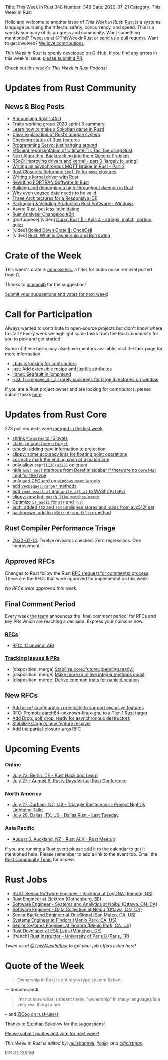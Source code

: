 Title: This Week in Rust 348
Number: 348
Date: 2020-07-21
Category: This Week in Rust

Hello and welcome to another issue of *This Week in Rust*!
[Rust](http://rust-lang.org) is a systems language pursuing the trifecta: safety, concurrency, and speed.
This is a weekly summary of its progress and community.
Want something mentioned? Tweet us at [@ThisWeekInRust](https://twitter.com/ThisWeekInRust) or [send us a pull request](https://github.com/cmr/this-week-in-rust).
Want to get involved? [We love contributions](https://github.com/rust-lang/rust/blob/master/CONTRIBUTING.md).

*This Week in Rust* is openly developed [on GitHub](https://github.com/cmr/this-week-in-rust).
If you find any errors in this week's issue, [please submit a PR](https://github.com/cmr/this-week-in-rust/pulls).

Check out [this week's *This Week in Rust Podcast*](https://rustacean-station.org/episode/022-twir-347/)

# Updates from Rust Community

## News & Blog Posts
* [Announcing Rust 1.45.0](https://blog.rust-lang.org/2020/07/16/Rust-1.45.0.html)
* [Traits working group 2020 sprint 3 summary](https://blog.rust-lang.org/inside-rust/2020/07/17/traits-sprint-3.html)
* [Learn how to make a Sokoban game in Rust!](https://sokoban.iolivia.me/c01-00-intro.html)
* [Clear explanation of Rust’s module system](http://www.sheshbabu.com/posts/rust-module-system/)
* [Checking status of Rust features](https://notes.iveselov.info/programming/checking-status-of-rust-features)
* [Programming Servo: just hanging around](https://medium.com/programming-servo/programming-servo-just-hanging-around-d8f660c33df2?source=friends_link&sk=6efbf13743aec335bd11834c2df71783)
* [Efficient representation of Ultimate Tic Tac Toe using Rust](https://www.minimax.dev/docs/ultimate/efficient-representation/)
* [Next Algorithm: Backtracking into the n Queens Problem](https://rust.graystorm.com/2020/07/16/next-algorithm-backtracking-into-the-n-queens-problem/)
* [RSoC: improving drivers and kernel - part 3 (largely io_uring)](https://redox-os.org/news/io_uring-3/)
* [Writing an asynchronous MQTT Broker in Rust - Part 2](https://hassamuddin.com/blog/rust-mqtt/ping-pong/)
* [Rust Closures: Returning `impl Fn` for `move` closures](https://notes.iveselov.info/programming/rust-closures-combining-move-and-fn)
* [Writing a kernel driver with Rust](https://not-matthias.github.io/kernel-driver-with-rust/)
* [Rewriting FORTRAN Software In Rust](https://mckeogh.tech/post/shallow-water/)
* [Building and debugging a high-throughput daemon in Rust](https://brokenco.de/2020/07/15/high-throughput-in-rust.html)
* [Why even unused data needs to be valid](https://www.ralfj.de/blog/2020/07/15/unused-data.html)
* [Three Architectures for a Responsive IDE](https://rust-analyzer.github.io/blog/2020/07/20/three-architectures-for-responsive-ide.html)
* [Packaging & Vending Production Rust Software - Windows](https://ebbflow.io/blog/vending-win)
* [Async Rust, but less intimidating](https://dev.to/dotxlem/async-rust-but-less-intimidating-2c13)
* [Rust Analyzer Changelog #34](https://rust-analyzer.github.io/thisweek/2020/07/20/changelog-34.html)
* [portuguese] [video] [Curso Rust 🦀 - Aula 4 - strings, match, sorteio, quizz](https://www.twitch.tv/videos/681897847)
* [video] [Boiled Down Crate 🦀: OnceCell](https://www.youtube.com/watch?v=YBG8QTO8fNI&feature=youtu.be)
* [video] [Rust: What is Ownership and Borrowing](https://www.youtube.com/watch?v=79phqVpE7cU)

# Crate of the Week

This week's crate is [nnnoiseless](https://jneem.github.io/nnnoiseless), a filter for audio noise removal ported from C.

Thanks to [mmmmib](https://users.rust-lang.org/t/crate-of-the-week/2704/790) for the suggestion!

[Submit your suggestions and votes for next week][submit_crate]!

[submit_crate]: https://users.rust-lang.org/t/crate-of-the-week/2704

# Call for Participation

Always wanted to contribute to open-source projects but didn't know where to start?
Every week we highlight some tasks from the Rust community for you to pick and get started!

Some of these tasks may also have mentors available, visit the task page for more information.

* [zbus is looking for contributors](https://gitlab.freedesktop.org/zeenix/zbus/-/issues)
* [just: Add extensible recipe and justfile attributes](https://github.com/casey/just/issues/604)
* [libnet: Segfault in icmp send](https://github.com/libpnet/libpnet/issues/449)
* [rust: fs::remove_dir_all rarely succeeds for large directories on window](https://github.com/rust-lang/rust/issues/29497)


If you are a Rust project owner and are looking for contributors, please submit tasks [here][guidelines].

[guidelines]: https://users.rust-lang.org/t/twir-call-for-participation/4821

# Updates from Rust Core

273 pull requests were [merged in the last week][merged]

[merged]: https://github.com/search?q=is%3Apr+org%3Arust-lang+is%3Amerged+merged%3A2020-07-06..2020-07-13

* [shrink `ParamEnv` to 16 bytes](https://github.com/rust-lang/rust/pull/73978)
* [stabilize const `mem::forget`](https://github.com/rust-lang/rust/pull/73887)
* [typeck: adding type information to projection](https://github.com/rust-lang/rust/pull/73870)
* [clippy: some accuracy lints for floating point operations](https://github.com/rust-lang/rust-clippy/pull/5443)
* [correctly mark the ending span of a match arm](https://github.com/rust-lang/rust/pull/74125)
* [only allow `repr(i128/u128)` on enum](https://github.com/rust-lang/rust/pull/74109)
* [hide `&mut self` methods from Deref in sidebar if there are no `DerefMut` impl for the type](https://github.com/rust-lang/rust/pull/74107)
* [only add CFGuard on `windows-msvc` targets](https://github.com/rust-lang/rust/pull/74103)
* [add `VecDeque::range*` methods](https://github.com/rust-lang/rust/pull/74099)
* [add `read_exact_at` and `write_all_at` to WASI's `FileExt`](https://github.com/rust-lang/rust/pull/74076)
* [clippy: new lint: `match_like_matches_macro`](https://github.com/rust-lang/rust-clippy/pull/5769)
* [Optimize `is_ascii` for `str` and `[u8]`](https://github.com/rust-lang/rust/pull/74066)
* [arch: added `f32` and `f64` unaligned stores and loads from avx512f set](https://github.com/rust-lang/stdarch/pull/873)
* [hashbrown: add `HashSet::drain_filter` method](https://github.com/rust-lang/hashbrown/pull/179)

## Rust Compiler Performance Triage

* [2020-07-14](https://github.com/rust-lang/rustc-perf/blob/master/triage/2020-07-14.md). Twelve revisions checked. Zero regressions. One improvement.

## Approved RFCs

Changes to Rust follow the Rust [RFC (request for comments) process](https://github.com/rust-lang/rfcs#rust-rfcs). These
are the RFCs that were approved for implementation this week:

*No RFCs were approved this week.*

## Final Comment Period

Every week [the team](https://www.rust-lang.org/team.html) announces the
'final comment period' for RFCs and key PRs which are reaching a
decision. Express your opinions now.

### [RFCs](https://github.com/rust-lang/rfcs/labels/final-comment-period)

* [RFC: 'C unwind' ABI](https://github.com/rust-lang/rfcs/pull/2945)

### [Tracking Issues & PRs](https://github.com/rust-lang/rust/labels/final-comment-period)

* [disposition: merge] [Stabilize core::future::{pending,ready}](https://github.com/rust-lang/rust/pull/74328)
* [disposition: merge] [Make more primitive integer methods const](https://github.com/rust-lang/rust/pull/73858)
* [disposition: merge] [Derive common traits for panic::Location](https://github.com/rust-lang/rust/pull/73583)

## New RFCs

* [Add `oneof` configuration predicate to support exclusive features](https://github.com/rust-lang/rfcs/pull/2962)
* [RFC: Promote aarch64-unknown-linux-gnu to a Tier-1 Rust target](https://github.com/rust-lang/rfcs/pull/2959)
* [Add Drop::poll_drop_ready for asynchronous destructors](https://github.com/rust-lang/rfcs/pull/2958)
* [Stabilize Cargo's new feature resolver](https://github.com/rust-lang/rfcs/pull/2957)
* [Add the partial-closure-args RFC](https://github.com/rust-lang/rfcs/pull/2956)

# Upcoming Events

### Online
* [July 23. Berlin, DE - Rust Hack and Learn](https://www.meetup.com/opentechschool-berlin/events/txcprrybckbfc/) 
* [July 27 - August 8. Rusty Days Virtual Rust Conference](https://rusty-days.org/)

### North America
* [July 27. Durham, NC, US - Triangle Rustaceans - Project Night & Lightning Talks](https://www.meetup.com/triangle-rustaceans/events/mfglwpybckbkc/)
* [July 28. Dallas, TX, US - Dallas Rust - Last Tuesday](https://www.meetup.com/Dallas-Rust/events/nppvrrybckblc/)

### Asia Pacific
* [August 3. Auckland, NZ - Rust ALK - Rust Meetup](https://www.meetup.com/rust-akl/events/266876693/)

If you are running a Rust event please add it to the [calendar] to get
it mentioned here. Please remember to add a link to the event too.
Email the [Rust Community Team][community] for access.

[calendar]: https://www.google.com/calendar/embed?src=apd9vmbc22egenmtu5l6c5jbfc%40group.calendar.google.com
[community]: mailto:community-team@rust-lang.org

# Rust Jobs

* [RUST Senior Software Engineer - Backend at LogDNA (Remote, US)](https://www.linkedin.com/jobs/cap/view/1922843992/?pathWildcard=1922843992&trk=mcm)
* [Rust Engineer at Elektron (Gothenburg, SE)](https://www.elektron.se/rust-engineer/)
* [Software Engineer - Systems and Analytics at Noibu (Ottawa, ON, CA)](https://www.indeedjobs.com/jobs/4261e5785229cb748d43?from=snippet)
* [Software Engineer - Data Collection at Noibu (Ottawa, ON, CA)](https://www.indeedjobs.com/jobs/99f93d6ff0f763d6c0c8?from=snippet)
* [Senior Backend Engineer at OneSignal (San Mateo, CA, US)](https://onesignal.com/careers/9a60a245-06d9-4e2a-82fb-da5e1e9d22d8)
* [Systems Engineer at Findora (Menlo Park, CA, US)](https://jobs.lever.co/findora/88501a0d-a86d-4cd2-b0b7-8625a107b02b)
* [Senior Systems Engineer at Findora (Menlo Park, CA, US)](https://jobs.lever.co/findora/e89e2e02-622c-41da-a14d-c12d854a25b5)
* [Rust Developer at ESR Labs (München, DE)](https://www.esrlabs.com/careers/position/?jobPostingId=7156225)
* [french] [Rust Instructor - University of Paris 8 (Paris, FR)](https://twitter.com/p4bl0/status/1283723397478973440)

*Tweet us at [@ThisWeekInRust](https://twitter.com/ThisWeekInRust) to get your job offers listed here!*

# Quote of the Week

> Ownership in Rust is entirely a type system fiction.

— dodomorandi

> I'm not sure what is meant there. "ownership" in many languages is a very real thing to me.

– and [ZiCog on rust-users](https://users.rust-lang.org/t/twir-quote-of-the-week/328/900)

Thanks to [Stephan Sokolow](https://users.rust-lang.org/t/twir-quote-of-the-week/328/903) for the suggestions!

[Please submit quotes and vote for next week!](https://users.rust-lang.org/t/twir-quote-of-the-week/328)

*This Week in Rust is edited by: [nellshamrell](https://github.com/nellshamrell), [llogiq](https://github.com/llogiq), and [cdmistman](https://github.com/cdmistman).*

<small>[Discuss on r/rust](https://www.reddit.com/r/rust/comments/hnkws3/this_week_in_rust_346/)</small>
